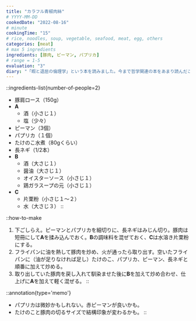 ```yaml
---
title: "カラフル青椒肉絲"
# YYYY-MM-DD
cookedDate: "2022-08-16"
# minute
cookingTime: "15"
# rice, noodles, soup, vegetable, seafood, meat, egg, others
categories: [meat]
# max 5 ingredients
ingredients: [豚肉, ピーマン, パプリカ]
# range = 1-5
evaluation: "3"
diary: "「暇と退屈の倫理学」という本を読みました。今まで哲学関連の本をあまり読んだことがなかったのですが、読みやすく書かれているのでビギナーでも楽しめました。こんな風に論理を積み重ねていくのかと、考え方の勉強になりました。"
---
```


::ingredients-list{number-of-people=2}
- 豚肩ロース（150g）
- **A**
  - 酒（小さじ１）
  - 塩（少々）
- ピーマン（3個）
- パプリカ（１個）
- たけのこ水煮（80gくらい）
- 長ネギ（1/2本）
- **B**
  - 酒（大さじ１）
  - 醤油（大さじ１）
  - オイスターソース（小さじ１）
  - 鶏ガラスープの元（小さじ１）
- **C**
  - 片栗粉（小さじ１～２）
  - 水（大さじ３）
::

::how-to-make
1. 下ごしらえ。ピーマンとパプリカを細切りに、長ネギはみじん切り。豚肉は短冊にして**A**を揉み込んでおく。**B**の調味料を混ぜておく、**C**は水溶き片栗粉にする。
2. フライパンに油を熱して豚肉を炒め、火が通ったら取り出す。空いたフライパンに（油が足りなければ足し）たけのこ、パプリカ、ピーマン、長ネギと順番に加えて炒める。
3. 取り出していた豚肉を戻し入れて馴染ませた後に**B**を加えて炒め合わせ、仕上げに**A**を加えて軽く混ぜる。
::

::annotation{type='memo'}
- パプリカは微妙かもしれない。赤ピーマンが良いかも。
- たけのこと豚肉の切るサイズで結構印象が変わるかも。
::
